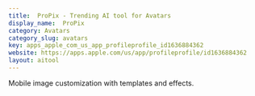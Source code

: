 ```yaml
---
title:  ProPix - Trending AI tool for Avatars
display_name:  ProPix
category: Avatars
category_slug: avatars
key: apps_apple_com_us_app_profileprofile_id1636884362
website: https://apps.apple.com/us/app/profileprofile/id1636884362
layout: aitool
---
```


Mobile image customization with templates and effects.
